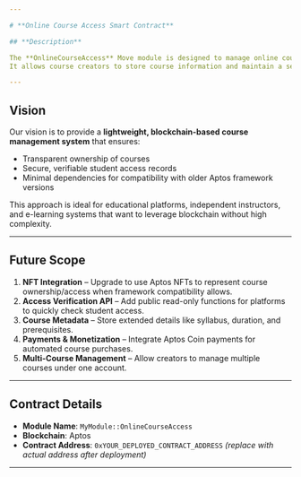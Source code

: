 ```yaml
---

# **Online Course Access Smart Contract**

## **Description**

The **OnlineCourseAccess** Move module is designed to manage online course enrollments directly on the Aptos blockchain without relying on NFTs or complex token standards.
It allows course creators to store course information and maintain a secure on-chain list of students who have been granted access.

---
```


## **Vision**

Our vision is to provide a **lightweight, blockchain-based course management system** that ensures:

* Transparent ownership of courses
* Secure, verifiable student access records
* Minimal dependencies for compatibility with older Aptos framework versions

This approach is ideal for educational platforms, independent instructors, and e-learning systems that want to leverage blockchain without high complexity.

---

## **Future Scope**

1. **NFT Integration** – Upgrade to use Aptos NFTs to represent course ownership/access when framework compatibility allows.
2. **Access Verification API** – Add public read-only functions for platforms to quickly check student access.
3. **Course Metadata** – Store extended details like syllabus, duration, and prerequisites.
4. **Payments & Monetization** – Integrate Aptos Coin payments for automated course purchases.
5. **Multi-Course Management** – Allow creators to manage multiple courses under one account.

---

## **Contract Details**

* **Module Name**: `MyModule::OnlineCourseAccess`
* **Blockchain**: Aptos
* **Contract Address**: `0xYOUR_DEPLOYED_CONTRACT_ADDRESS` *(replace with actual address after deployment)*

---
